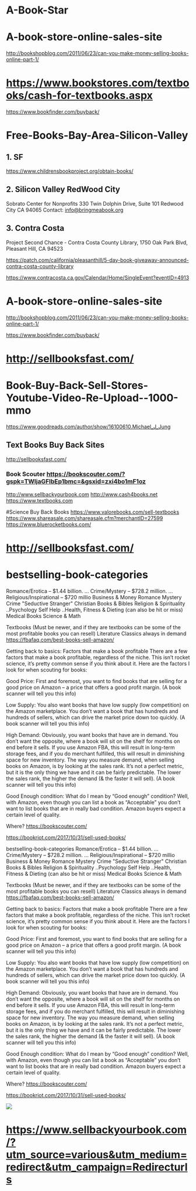 # A-Book-Star

# A-book-store-online-sales-site
http://bookshopblog.com/2011/06/23/can-you-make-money-selling-books-online-part-1/

# https://www.bookstores.com/textbooks/cash-for-textbooks.aspx

https://www.bookfinder.com/buyback/

# Free-Books-Bay-Area-Silicon-Valley
## 1. SF
https://www.childrensbookproject.org/obtain-books/

## 2. Silicon Valley RedWood City
Sobrato Center for Nonprofits 330 Twin Dolphin Drive, Suite 101 Redwood City CA 94065 Contact: info@bringmeabook.org

## 3. Contra Costa
Project Second Chance - Contra Costa County Library, 1750 Oak Park Blvd, Pleasant Hill, CA 94523

https://patch.com/california/pleasanthill/5-day-book-giveaway-announced-contra-costa-county-library

https://www.contracosta.ca.gov/Calendar/Home/SingleEvent?eventID=4913

# A-book-store-online-sales-site
http://bookshopblog.com/2011/06/23/can-you-make-money-selling-books-online-part-1/

https://www.bookfinder.com/buyback/

# http://sellbooksfast.com/

# Book-Buy-Back-Sell-Stores-Youtube-Video-Re-Upload--1000-mmo
https://www.goodreads.com/author/show/16100610.Michael_J_Jung

## Text Books Buy Back Sites
http://sellbooksfast.com/
### Book Scouter https://bookscouter.com/?gspk=TWljaGFlbEp1bmc=&gsxid=zxi4bo1mF1oz
http://www.sellbackyourbook.com
http://www.cash4books.net
https://www.textbooks.com


#Science Buy Back Books
https://www.valorebooks.com/sell-textbooks
https://www.shareasale.com/shareasale.cfm?merchantID=27599
https://www.bluerocketbooks.com/


# http://sellbooksfast.com/


# bestselling-book-categories
Romance/Erotica – $1.44 billion. ...
Crime/Mystery – $728.2 million. ...
Religious/Inspirational – $720 millio
Business & Money Romance Mystery Crime "Seductive Stranger" Christian Books & Bibles Religion & Spirituality ..Psychology Self Help ..Health, Fitness & Dieting (can also be hit or miss) Medical Books Science & Math

Textbooks (Must be newer, and if they are textbooks can be some of the most profitable books you can resell)
Literature Classics always in demand
https://fbafaq.com/best-books-sell-amazon/

Getting back to basics: Factors that make a book profitable There are a few factors that make a book profitable, regardless of the niche. This isn’t rocket science, it’s pretty common sense if you think about it. Here are the factors I look for when scouting for books:

Good Price: First and foremost, you want to find books that are selling for a good price on Amazon – a price that offers a good profit margin. (A book scanner will tell you this info)

Low Supply: You also want books that have low supply (low competition) on the Amazon marketplace. You don’t want a book that has hundreds and hundreds of sellers, which can drive the market price down too quickly. (A book scanner will tell you this info)

High Demand: Obviously, you want books that have are in demand. You don’t want the opposite, where a book will sit on the shelf for months on end before it sells. If you use Amazon FBA, this will result in long-term storage fees, and if you do merchant fulfilled, this will result in diminishing space for new inventory. The way you measure demand, when selling books on Amazon, is by looking at the sales rank. It’s not a perfect metric, but it is the only thing we have and it can be fairly predictable. The lower the sales rank, the higher the demand (& the faster it will sell). (A book scanner will tell you this info)

Good Enough condition: What do I mean by “Good enough” condition? Well, with Amazon, even though you can list a book as “Acceptable” you don’t want to list books that are in really bad condition. Amazon buyers expect a certain level of quality.

Where?
https://bookscouter.com/

https://bookriot.com/2017/10/31/sell-used-books/



bestselling-book-categories
Romance/Erotica – $1.44 billion. ...
Crime/Mystery – $728.2 million. ...
Religious/Inspirational – $720 millio
Business & Money Romance Mystery Crime "Seductive Stranger" Christian Books & Bibles Religion & Spirituality ..Psychology Self Help ..Health, Fitness & Dieting (can also be hit or miss) Medical Books Science & Math

Textbooks (Must be newer, and if they are textbooks can be some of the most profitable books you can resell)
Literature Classics always in demand
https://fbafaq.com/best-books-sell-amazon/

Getting back to basics: Factors that make a book profitable There are a few factors that make a book profitable, regardless of the niche. This isn’t rocket science, it’s pretty common sense if you think about it. Here are the factors I look for when scouting for books:

Good Price: First and foremost, you want to find books that are selling for a good price on Amazon – a price that offers a good profit margin. (A book scanner will tell you this info)

Low Supply: You also want books that have low supply (low competition) on the Amazon marketplace. You don’t want a book that has hundreds and hundreds of sellers, which can drive the market price down too quickly. (A book scanner will tell you this info)

High Demand: Obviously, you want books that have are in demand. You don’t want the opposite, where a book will sit on the shelf for months on end before it sells. If you use Amazon FBA, this will result in long-term storage fees, and if you do merchant fulfilled, this will result in diminishing space for new inventory. The way you measure demand, when selling books on Amazon, is by looking at the sales rank. It’s not a perfect metric, but it is the only thing we have and it can be fairly predictable. The lower the sales rank, the higher the demand (& the faster it will sell). (A book scanner will tell you this info)

Good Enough condition: What do I mean by “Good enough” condition? Well, with Amazon, even though you can list a book as “Acceptable” you don’t want to list books that are in really bad condition. Amazon buyers expect a certain level of quality.

Where?
https://bookscouter.com/

https://bookriot.com/2017/10/31/sell-used-books/

![](https://www.sellbackyourbook.com/images/sell-back-book.png)

# https://www.sellbackyourbook.com/?utm_source=various&utm_medium=redirect&utm_campaign=Redirecturls
